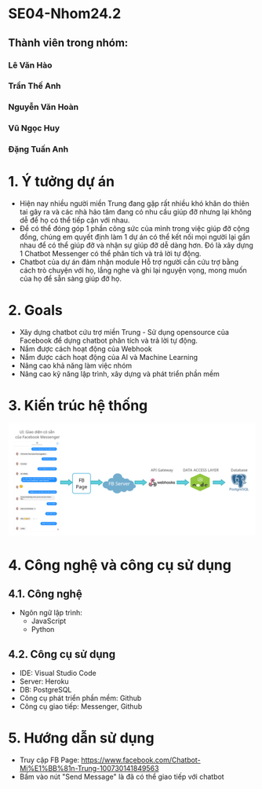 # SE04-Nhom24.2

## Thành viên trong nhóm:

### Lê Văn Hào
### Trần Thế Anh
### Nguyễn Văn Hoàn
### Vũ Ngọc Huy
### Đặng Tuấn Anh

# 1. Ý tưởng dự án
* Hiện nay nhiều người miền Trung đang gặp rất nhiều khó khăn do thiên tai gây ra và các nhà hảo tâm đang có nhu cầu giúp đỡ nhưng lại không dễ để họ có thể tiếp cận với nhau. 
* Để có thể đóng góp 1 phần công sức của mình trong việc giúp đỡ cộng đồng, chúng em quyết định làm 1 dự án có thể kết nối mọi người lại gần nhau để có thể giúp đỡ và nhận sự giúp đỡ dễ dàng hơn.
Đó là xây dựng 1 Chatbot Messenger có thể phân tích và trả lời tự động. 
* Chatbot của dự án đảm nhận module Hỗ trợ người cần cứu trợ bằng cách trò chuyện với họ, lắng nghe và ghi lại nguyện vọng, mong 
muốn của họ để sẵn sàng giúp đỡ họ.
# 2. Goals
* Xây dựng chatbot cứu trợ miền Trung - Sử dụng opensource của Facebook để dựng chatbot phân tích và trả lời tự động.
* Nắm được cách hoạt động của Webhook
* Nắm được cách hoạt động của AI và Machine Learning
* Nâng cao khả năng làm việc nhóm
* Nâng cao kỹ năng lập trình, xây dựng và phát triển phần mềm


# 3. Kiến trúc hệ thống
![alt_text](SystemArchitecture.png)


# 4. Công nghệ và công cụ sử dụng
## 4.1. Công nghệ
* Ngôn ngữ lập trình: 
  * JavaScript
  * Python

## 4.2. Công cụ sử dụng
* IDE: Visual Studio Code
* Server: Heroku
* DB: PostgreSQL
* Công cụ phát triển phần mềm: Github
* Công cụ giao tiếp: Messenger, Github


# 5. Hướng dẫn sử dụng
* Truy cập FB Page: https://www.facebook.com/Chatbot-Mi%E1%BB%81n-Trung-100730141849563
* Bấm vào nút "Send Message" là đã có thể giao tiếp với chatbot 


